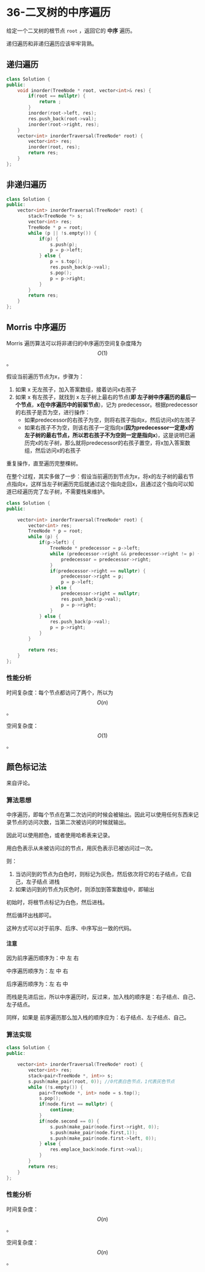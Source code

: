 # 36-二叉树的中序遍历

给定一个二叉树的根节点 `root` ，返回它的 **中序** 遍历。



递归遍历和非递归遍历应该牢牢背熟。



## 递归遍历

```c++
class Solution {
public:
    void inorder(TreeNode * root, vector<int>& res) {
        if(root == nullptr) {
            return ;
        }
        inorder(root->left, res);
        res.push_back(root->val);
        inorder(root->right, res);
    }
    vector<int> inorderTraversal(TreeNode* root) {
        vector<int> res;
        inorder(root, res);
        return res;
    }
};
```



## 非递归遍历

```c++
class Solution {
public:
    vector<int> inorderTraversal(TreeNode* root) {
        stack<TreeNode *> s;
        vector<int> res;
        TreeNode * p = root;
        while (p || !s.empty()) {
            if(p) {
                s.push(p);
                p = p->left;
            } else {
                p = s.top();
                res.push_back(p->val);
                s.pop();
                p = p->right;
            }
        }
        return res;
    }
};
```



## Morris 中序遍历

Morris 遍历算法可以将非递归的中序遍历空间复杂度降为$$O(1)$$。

假设当前遍历节点为x，步骤为：

1. 如果 x 无左孩子，加入答案数组，接着访问x右孩子
2. 如果 x 有左孩子，就找到 x 左子树上最右的节点(**即 左子树中序遍历的最后一个节点**，**x在中序遍历中的前驱节点**)，记为 predecessor。根据predecessor的右孩子是否为空，进行操作：
    - 如果predecessor的右孩子为空，则将右孩子指向x，然后访问x的左孩子
    - 如果右孩子不为空，则该右孩子一定指向x(**因为predecessor一定是x的左子树的最右节点，所以若右孩子不为空则一定是指向x**)，这是说明已遍历完x的左子树，那么就将predecessor的右孩子置空，将x加入答案数组，然后访问x的右孩子

重复操作，直至遍历完整棵树。

在整个过程，其实多做了一步：假设当前遍历到节点为x，将x的左子树的最右节点指向x，这样当左子树遍历完后就通过这个指向走回x，且通过这个指向可以知道已经遍历完了左子树，不需要栈来维护。



```c++
class Solution {
public:

    vector<int> inorderTraversal(TreeNode* root) {
        vector<int> res;
        TreeNode * p = root;
        while (p) {
            if(p->left) {
                TreeNode * predecessor = p->left;
                while (predecessor->right && predecessor->right != p) {
                    predecessor = predecessor->right;
                }
                if(predecessor->right == nullptr) {
                    predecessor->right = p;
                    p = p->left;
                } else {
                    predecessor->right = nullptr;
                    res.push_back(p->val);
                    p = p->right;
                }
            } else {
                res.push_back(p->val);
                p = p->right;
            }
        }

        return res;
    }
};
```



### 性能分析

时间复杂度：每个节点都访问了两个，所以为$$O(n)$$。

空间复杂度：$$O(1)$$。



## 颜色标记法

来自评论。

### 算法思想

中序遍历，即每个节点在第二次访问的时候会被输出。因此可以使用任何东西来记录节点的访问次数，当第二次被访问的时候就输出。

因此可以使用颜色，或者使用哈希表来记录。

用白色表示从未被访问过的节点，用灰色表示已被访问过一次。

则：

1. 当访问到的节点为白色时，则标记为灰色，然后依次将它的右子结点，它自己，左子结点 进栈
2. 如果访问到的节点为灰色时，则添加到答案数组中，即输出

初始时，将根节点标记为白色，然后进栈。

然后循环出栈即可。

这种方式可以对于前序、后序、中序写出一致的代码。

#### 注意

因为前序遍历顺序为：中 左 右

中序遍历顺序为：左 中 右

后序遍历顺序为：左 右  中

而栈是先进后出，所以中序遍历时，反过来，加入栈的顺序是：右子结点、自己、左子结点。

同样，如果是	前序遍历那么加入栈的顺序应为：右子结点、左子结点、自己。



### 算法实现

```c++
class Solution {
public:

    vector<int> inorderTraversal(TreeNode* root) {
        vector<int> res;
        stack<pair<TreeNode *, int>> s;
        s.push(make_pair(root, 0)); //0代表白色节点，1代表灰色节点
        while (!s.empty()) {
            pair<TreeNode *, int> node = s.top();
            s.pop();
            if(node.first == nullptr) {
                continue;
            }
            if(node.second == 0) {
                s.push(make_pair(node.first->right, 0));
                s.push(make_pair(node.first,1));
                s.push(make_pair(node.first->left, 0));
            } else {
                res.emplace_back(node.first->val);
            }
        }
        return res;
    }
};
```



### 性能分析

时间复杂度：$$O(n)$$。

空间复杂度：$$O(n)$$。

